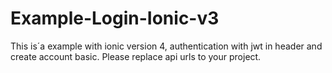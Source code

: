 # Example-Login-Ionic-v3
This is´a example with ionic version 4, authentication with jwt in header and create account basic. Please replace api urls to your project.
